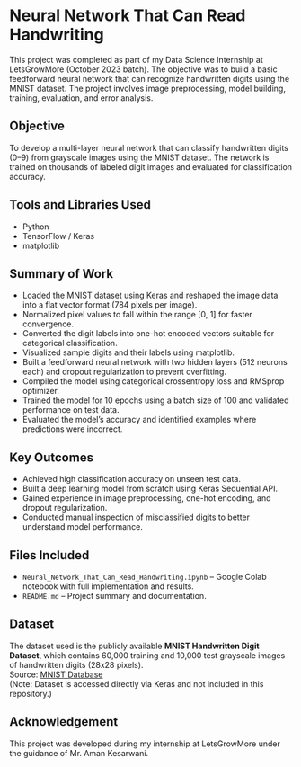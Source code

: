 # Neural Network That Can Read Handwriting

This project was completed as part of my Data Science Internship at LetsGrowMore (October 2023 batch). The objective was to build a basic feedforward neural network that can recognize handwritten digits using the MNIST dataset. The project involves image preprocessing, model building, training, evaluation, and error analysis.

## Objective

To develop a multi-layer neural network that can classify handwritten digits (0–9) from grayscale images using the MNIST dataset. The network is trained on thousands of labeled digit images and evaluated for classification accuracy.

## Tools and Libraries Used

- Python  
- TensorFlow / Keras  
- matplotlib

## Summary of Work

- Loaded the MNIST dataset using Keras and reshaped the image data into a flat vector format (784 pixels per image).
- Normalized pixel values to fall within the range [0, 1] for faster convergence.
- Converted the digit labels into one-hot encoded vectors suitable for categorical classification.
- Visualized sample digits and their labels using matplotlib.
- Built a feedforward neural network with two hidden layers (512 neurons each) and dropout regularization to prevent overfitting.
- Compiled the model using categorical crossentropy loss and RMSprop optimizer.
- Trained the model for 10 epochs using a batch size of 100 and validated performance on test data.
- Evaluated the model’s accuracy and identified examples where predictions were incorrect.

## Key Outcomes

- Achieved high classification accuracy on unseen test data.
- Built a deep learning model from scratch using Keras Sequential API.
- Gained experience in image preprocessing, one-hot encoding, and dropout regularization.
- Conducted manual inspection of misclassified digits to better understand model performance.

## Files Included

- `Neural_Network_That_Can_Read_Handwriting.ipynb` – Google Colab notebook with full implementation and results.
- `README.md` – Project summary and documentation.

## Dataset

The dataset used is the publicly available **MNIST Handwritten Digit Dataset**, which contains 60,000 training and 10,000 test grayscale images of handwritten digits (28x28 pixels).  
Source: [MNIST Database](http://yann.lecun.com/exdb/mnist/)  
(Note: Dataset is accessed directly via Keras and not included in this repository.)

## Acknowledgement

This project was developed during my internship at LetsGrowMore under the guidance of Mr. Aman Kesarwani.

